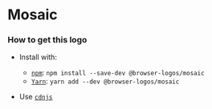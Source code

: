 # Mosaic

### How to get this logo

* Install with:

  * [`npm`](https://www.npmjs.com/): `npm install --save-dev @browser-logos/mosaic`
  * [`Yarn`](https://yarnpkg.com/): `yarn add --dev @browser-logos/mosaic`

* Use [`cdnjs`](https://cdnjs.com/libraries/browser-logos)
